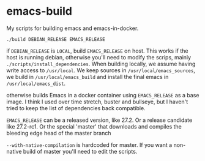 # emacs-build

My scripts for building emacs and emacs-in-docker.

`./build DEBIAN_RELEASE EMACS_RELEASE`

if `DEBIAN_RELEASE` is `LOCAL`, build `EMACS_RELEASE` on host.
This works if the host is running debian, otherwise you'll need to
modify the scrips, mainly `./scripts/install_dependencies`.
When building locally, we assume having write access to `/usr/local`.
We keep sources in `/usr/local/emacs_sources`, we build in `/usr/local/emacs_build`
and install the final emacs in `/usr/local/emacs_dist`.

otherwise builds Emacs in a docker container using `EMACS_RELEASE` as
a base image. I think I used over time stretch, buster and bullseye,
but I haven't tried to keep the list of dependencies back compatible.

`EMACS_RELEASE` can be a released version, like 27.2.  Or a release
candidate like 27.2-rc1.  Or the special 'master' that downloads and
compiles the bleeding edge head of the master branch

`--with-native-compilation` is hardcoded for master.
If you want a non-native build of master you'll need to edit
the scripts.
